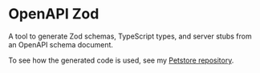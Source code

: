 # OpenAPI Zod

A tool to generate Zod schemas, TypeScript types, and server stubs from an OpenAPI schema document.

To see how the generated code is used, see my [Petstore repository](https://github.com/sherwood-callaway/petstore).
